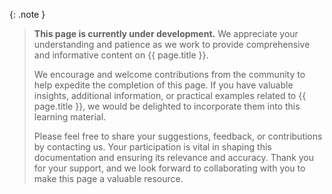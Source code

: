 
{: .note }
> **This page is currently under development.** We appreciate your understanding and patience as we work to provide comprehensive and informative content on {{ page.title }}.
>
> We encourage and welcome contributions from the community to help expedite the completion of this page. If you have valuable insights, additional information, or practical examples related to {{ page.title }}, we would be delighted to incorporate them into this learning material.
> 
> Please feel free to share your suggestions, feedback, or contributions by contacting us. Your participation is vital in shaping this documentation and ensuring its relevance and accuracy. Thank you for your support, and we look forward to collaborating with you to make this page a valuable resource.